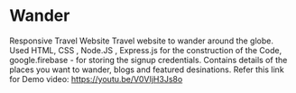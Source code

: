 # Wander
Responsive Travel Website
Travel website to wander around the globe.
Used HTML, CSS , Node.JS , Express.js for the construction of the Code, google.firebase - for storing the signup credentials.
Contains details of the places you want to wander, blogs and featured desinations.
Refer this link for Demo video: https://youtu.be/V0VIjH3Js8o
